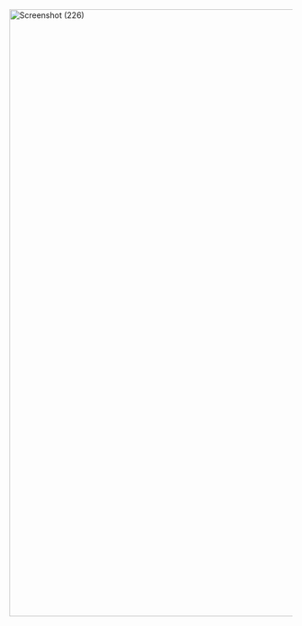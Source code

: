 <img width="1920" height="1080" alt="Screenshot (226)" src="https://github.com/user-attachments/assets/d1541aa6-1bdb-4c0e-b5bc-d1ced9ad1d0a" />
</br?
<img width="1920" height="1080" alt="Screenshot (227)" src="https://github.com/user-attachments/assets/ec357858-3388-480b-9589-dbba6fb3c847" />

